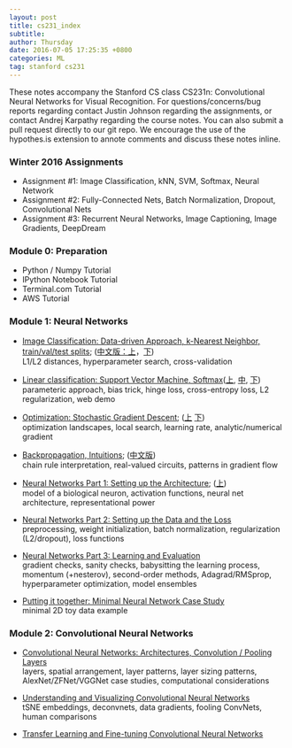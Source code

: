 ```yaml
---
layout: post
title: cs231_index
subtitle: 
author: Thursday
date: 2016-07-05 17:25:35 +0800
categories: ML
tag: stanford cs231
---
```


These notes accompany the Stanford CS class CS231n: Convolutional Neural Networks for Visual Recognition. 
For questions/concerns/bug reports regarding contact Justin Johnson regarding the assignments, or contact Andrej Karpathy regarding the course notes. You can also submit a pull request directly to our git repo. 
We encourage the use of the hypothes.is extension to annote comments and discuss these notes inline.

### Winter 2016 Assignments
- Assignment #1: Image Classification, kNN, SVM, Softmax, Neural Network 
- Assignment #2: Fully-Connected Nets, Batch Normalization, Dropout, Convolutional Nets
- Assignment #3: Recurrent Neural Networks, Image Captioning, Image Gradients, DeepDream

###  Module 0: Preparation
- Python / Numpy Tutorial  
- IPython Notebook Tutorial  
- Terminal.com Tutorial  
- AWS Tutorial

### Module 1: Neural Networks    

- [Image Classification: Data-driven Approach, k-Nearest Neighbor, train/val/test splits](http://cs231n.github.io/classification/); ([中文版：上](https://zhuanlan.zhihu.com/p/20894041?refer=intelligentunit)，[下](https://zhuanlan.zhihu.com/p/20900216?refer=intelligentunit))        
L1/L2 distances, hyperparameter search, cross-validation  

- [Linear classification: Support Vector Machine, Softmax](http://cs231n.github.io/linear-classify/)([上](https://zhuanlan.zhihu.com/p/20918580?refer=intelligentunit), [中](https://zhuanlan.zhihu.com/p/20945670?refer=intelligentunit), [下](https://zhuanlan.zhihu.com/p/21102293?refer=intelligentunit))  
parameteric approach, bias trick, hinge loss, cross-entropy loss, L2 regularization, web demo   

- [Optimization: Stochastic Gradient Descent](http://cs231n.github.io/optimization-1/); ([上](h[ttps://zhuanlan.zhihu.com/p/21360434?refer=intelligentunit) [下](https://zhuanlan.zhihu.com/p/21387326?refer=intelligentunit))  
optimization landscapes, local search, learning rate, analytic/numerical gradient  

- [Backpropagation, Intuitions](http://cs231n.github.io/optimization-2/); ([中文版](https://zhuanlan.zhihu.com/p/21407711?refer=intelligentunit))  
chain rule interpretation, real-valued circuits, patterns in gradient flow  

- [Neural Networks Part 1: Setting up the Architecture](http://cs231n.github.io/neural-networks-1/); ([上](https://zhuanlan.zhihu.com/p/21462488?refer=intelligentunit))  
model of a biological neuron, activation functions, neural net architecture, representational power    

- [Neural Networks Part 2: Setting up the Data and the Loss](http://cs231n.github.io/neural-networks-2/)  
preprocessing, weight initialization, batch normalization, regularization (L2/dropout), loss functions  

- [Neural Networks Part 3: Learning and Evaluation](http://cs231n.github.io/neural-networks-3/)  
gradient checks, sanity checks, babysitting the learning process, momentum (+nesterov), second-order methods, Adagrad/RMSprop, hyperparameter optimization, model ensembles  

- [Putting it together: Minimal Neural Network Case Study](http://cs231n.github.io/neural-networks-case-study/)  
minimal 2D toy data example

### Module 2: Convolutional Neural Networks  

- [Convolutional Neural Networks: Architectures, Convolution / Pooling Layers ](http://cs231n.github.io/convolutional-networks/)   
layers, spatial arrangement, layer patterns, layer sizing patterns, AlexNet/ZFNet/VGGNet case studies, computational considerations  

- [Understanding and Visualizing Convolutional Neural Networks](http://cs231n.github.io/understanding-cnn/)    
tSNE embeddings, deconvnets, data gradients, fooling ConvNets, human comparisons    

- [Transfer Learning and Fine-tuning Convolutional Neural Networks](http://cs231n.github.io/transfer-learning/)  

